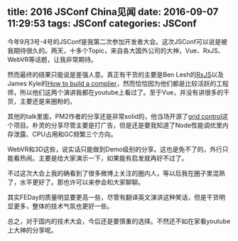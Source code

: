 title: 2016 JSConf China见闻
date: 2016-09-07 11:29:53
tags: JSConf
categories: JSConf
---

今年9月3号-4号的JSConf是我第二次参加开发者大会。这次JSConf可以说是被我期待很久的。两天，十多个Topic，来自各大国外公司的大神，Vue、RxJS、WebVR等话题，让我非常期待。

<!-- more -->

然而最终的结果只能说是差强人意。真正有干货的主要是Ben Lesh的[RxJS]()以及James Kyle的[How to build a complier]()，然而恰恰因为他们都是比较活跃的工程师，所以他们这两个演讲我都在youtube上看过了。至于Vue，并没有讲很多的干货，主要还是来圈粉的。

其他的talk里面，PM2作者的分享还是非常solid的，他当场开源了[grid control]()这个项目。朴灵的分享尽管主要是打广告，但是还是要我知道了Node性能调优里内存泄露、CPU占用和GC频繁三个方向。

WebVR和3D这些，说实话只能做到Demo级别的分享。这也是免不了的，外行只能看热闹。主要是给大家演示一下，如果能有启发就再好不过了。

不过这次大会上我的确看到了很多微博上关注的圈内人，等以后我在圈子里混熟了，水平更好了。那也许可以来参会和大家聊聊。

其实FEDay的质量明显要更高一些，尽管有翻译英文演讲这种笑话，但是干货明显更多，整体的技术气氛也更好一些。

总之，对于国内的技术大会，今后还是要慎重的选择。不然还不如在家看youtube上大神的分享呢。